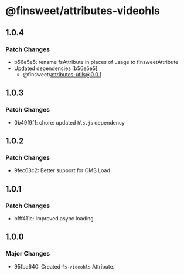 # @finsweet/attributes-videohls

## 1.0.4

### Patch Changes

- b56e5e5: rename fsAttribute in places of usage to finsweetAttribute
- Updated dependencies [b56e5e5]
  - @finsweet/attributes-utils@0.0.1

## 1.0.3

### Patch Changes

- 0b49f9f1: chore: updated `hls.js` dependency

## 1.0.2

### Patch Changes

- 9fec63c2: Better support for CMS Load

## 1.0.1

### Patch Changes

- bfff411c: Improved async loading

## 1.0.0

### Major Changes

- 95fba640: Created `fs-videohls` Attribute.
